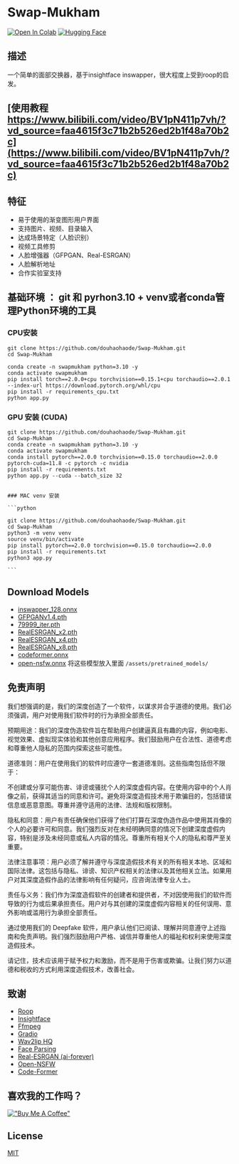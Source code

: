 # Swap-Mukham
[![Open In Colab](https://img.shields.io/badge/Open%20In-Colab-blue?logo=google-colab&logoColor=white)](https://colab.research.google.com/github/harisreedhar/Swap-Mukham/blob/main/swap_mukham_colab.ipynb)
[![Hugging Face](https://img.shields.io/badge/Demo-%F0%9F%A4%97%20Hugging%20Face-blue)](https://huggingface.co/spaces/bluefoxcreation/SwapMukham)
## 描述

一个简单的面部交换器，基于insightface inswapper，很大程度上受到roop的启发。


## [使用教程 https://www.bilibili.com/video/BV1pN411p7vh/?vd_source=faa4615f3c71b2b526ed2b1f48a70b2c](https://www.bilibili.com/video/BV1pN411p7vh/?vd_source=faa4615f3c71b2b526ed2b1f48a70b2c)

## 特征
- 易于使用的渐变图形用户界面
- 支持图片、视频、目录输入
- 达成场景特定（人脸识别）
- 视频工具修剪
- 人脸增强器（GFPGAN、Real-ESRGAN）
- 人脸解析地址
- 合作实验室支持

## 基础环境 ： git 和 pyrhon3.10 +   venv或者conda管理Python环境的工具

### CPU安装
````
git clone https://github.com/douhaohaode/Swap-Mukham.git
cd Swap-Mukham

conda create -n swapmukham python=3.10 -y  
conda activate swapmukham
pip install torch==2.0.0+cpu torchvision==0.15.1+cpu torchaudio==2.0.1 --index-url https://download.pytorch.org/whl/cpu
pip install -r requirements_cpu.txt
python app.py
````
### GPU 安装 (CUDA)
````
git clone https://github.com/douhaohaode/Swap-Mukham.git
cd Swap-Mukham
conda create -n swapmukham python=3.10 -y
conda activate swapmukham
conda install pytorch==2.0.0 torchvision==0.15.0 torchaudio==2.0.0 pytorch-cuda=11.8 -c pytorch -c nvidia
pip install -r requirements.txt
python app.py --cuda --batch_size 32


### MAC venv 安装 

```python

git clone https://github.com/douhaohaode/Swap-Mukham.git
cd Swap-Mukham
python3 -m venv venv
source venv/bin/activate
pip install pytorch==2.0.0 torchvision==0.15.0 torchaudio==2.0.0
pip install -r requirements.txt
python3 app.py

```

````
## Download Models
- [inswapper_128.onnx](https://huggingface.co/thebiglaskowski/inswapper_128.onnx/resolve/main/inswapper_128.onnx)
- [GFPGANv1.4.pth](https://github.com/TencentARC/GFPGAN/releases/download/v1.3.0/GFPGANv1.4.pth)
- [79999_iter.pth](https://drive.google.com/open?id=154JgKpzCPW82qINcVieuPH3fZ2e0P812)
- [RealESRGAN_x2.pth](https://huggingface.co/ai-forever/Real-ESRGAN/resolve/main/RealESRGAN_x2.pth)
- [RealESRGAN_x4.pth](https://huggingface.co/ai-forever/Real-ESRGAN/resolve/main/RealESRGAN_x4.pth)
- [RealESRGAN_x8.pth](https://huggingface.co/ai-forever/Real-ESRGAN/resolve/main/RealESRGAN_x8.pth)
- [codeformer.onnx](https://huggingface.co/bluefoxcreation/Codeformer-ONNX/resolve/main/codeformer.onnx)
- [open-nsfw.onnx](https://huggingface.co/bluefoxcreation/open-nsfw/resolve/main/open-nsfw.onnx)
 将这些模型放入里面 ``/assets/pretrained_models/``




## 免责声明

我们想强调的是，我们的深度创造了一个软件，以谋求并合乎道德的使用。我们必须强调，用户对使用我们软件时的行为承担全部责任。

预期用途：我们的深度伪造软件旨在帮助用户创建逼真且有趣的内容，例如电影、视觉效果、虚拟现实体验和其他创意应用程序。我们鼓励用户在合法性、道德考虑和尊重他人隐私的范围内探索这些可能性。

道德准则：用户在使用我们的软件时应遵守一套道德准则。这些指南包括但不限于：

不创建或分享可能伤害、诽谤或骚扰个人的深度虚假内容。在使用内容中的个人肖像之前，获得其适当的同意和许可。避免将深度造假技术用于欺骗目的，包括错误信息或恶意意图。尊重并遵守适用的法律、法规和版权限制。

隐私和同意：用户有责任确保他们获得了他们打算在深度伪造作品中使用其肖像的个人的必要许可和同意。我们强烈反对在未经明确同意的情况下创建深度虚假内容，特别是涉及未经同意或私人内容的情况。尊重所有相关个人的隐私和尊严至关重要。

法律注意事项：用户必须了解并遵守与深度造假技术有关的所有相关本地、区域和国际法律。这包括与隐私、诽谤、知识产权相关的法律以及其他相关立法。如果用户对其深度造假作品的法律影响有任何疑问，应咨询法律专业人士。

责任与义务：我们作为深度造假软件的创建者和提供者，不对因使用我们的软件而导致的行为或后果承担责任。用户对与其创建的深度虚假内容相关的任何误用、意外影响或滥用行为承担全部责任。

通过使用我们的 Deepfake 软件，用户承认他们已阅读、理解并同意遵守上述指南和免责声明。我们强烈鼓励用户严格、诚信并尊重他人的福祉和权利来使用深度造假技术。

请记住，技术应该用于赋予权力和激励，而不是用于伤害或欺骗。让我们努力以道德和税收的方式利用深度造假技术，改善社会。

## 致谢

- [Roop](https://github.com/s0md3v/roop)
- [Insightface](https://github.com/deepinsight)
- [Ffmpeg](https://ffmpeg.org/)
- [Gradio](https://gradio.app/)
- [Wav2lip HQ](https://github.com/Markfryazino/wav2lip-hq)
- [Face Parsing](https://github.com/zllrunning/face-parsing.PyTorch)
- [Real-ESRGAN (ai-forever)](https://github.com/ai-forever/Real-ESRGAN)
- [Open-NSFW](https://github.com/yahoo/open_nsfw)
- [Code-Former](https://github.com/sczhou/CodeFormer)

## 喜欢我的工作吗？
[!["Buy Me A Coffee"](https://www.buymeacoffee.com/assets/img/custom_images/orange_img.png)](https://www.buymeacoffee.com/harisreedhar)

## License

[MIT](https://choosealicense.com/licenses/mit/)
